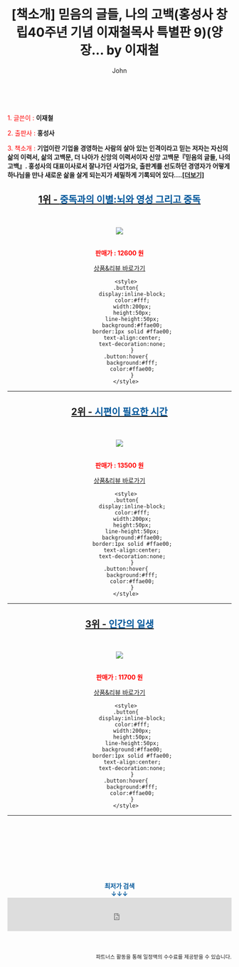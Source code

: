 ﻿---
layout: post
title:  "[책소개] 믿음의 글들, 나의 고백(홍성사 창립40주년 기념 이재철목사 특별판 9)(양장... by 이재철"
author: John
categories: [ 도서 ]
tags: [  ]
image: https://search1.kakaocdn.net/thumb/R120x174.q85/?fname=http%3A%2F%2Ft1.daumcdn.net%2Flbook%2Fimage%2F535093%3Ftimestamp%3D20221025121657 
description: "[책소개] 믿음의 글들, 나의 고백(홍성사 창립40주년 기념 이재철목사 특별판 9)(양장... by 이재철"
toc: true
toc_sticky: true
---

<br>
<p>
<font color='#ff0000'>1. 글쓴이 : </font><b>이재철</b>
<p>
<font color='#ff0000'>2. 출판사 : </font><b>홍성사</b>
<p>
<font color='#ff0000'>3. 책소개 : </font><b>기업이란 기업을 경영하는 사람의 살아 있는 인격이라고 믿는 저자는 자신의 삶의 이력서, 삶의 고백문, 더 나아가 신앙의 이력서이자 신앙 고백문『믿음의 글들, 나의 고백』. 홍성사의 대표이사로서 잘나가던 사업가요, 출판계를 선도하던 경영자가 어떻게 하나님을 만나 새로운 삶을 살게 되는지가 세밀하게 기록되어 있다....<a href="https://link.coupang.com/re/AFFSDP?lptag=AF7307611&pageKey=5649692430&itemId=9241120604&vendorItemId=76467734181&traceid=V0-153-ea36d85792a85415&requestid=20230308070018495150167" target="_blank">[더보기]</a></b>
<p>
    
<center><h2><a href="https://link.coupang.com/re/AFFSDP?lptag=AF7307611&pageKey=5649692430&itemId=9241120604&vendorItemId=76467734181&traceid=V0-153-ea36d85792a85415&requestid=20230308070018495150167" target="_blank"><b>1위 - <font color='#01579B'>중독과의 이별:뇌와 영성 그리고 중독</font></b></a></h2><br>

<a href="https://link.coupang.com/re/AFFSDP?lptag=AF7307611&pageKey=5649692430&itemId=9241120604&vendorItemId=76467734181&traceid=V0-153-ea36d85792a85415&requestid=20230308070018495150167" target="_blank"><img src="https://static.coupangcdn.com/image/vendor_inventory/db6f/4a9bd5b5059b23c1dce646dc71237ce39883d2c6b5aff219315e755e1fa2.png"></a><br><br>

<b><font color='#ff0000'>판매가 : 12600 원</font></b><br>

<a href="https://link.coupang.com/re/AFFSDP?lptag=AF7307611&pageKey=5649692430&itemId=9241120604&vendorItemId=76467734181&traceid=V0-153-ea36d85792a85415&requestid=20230308070018495150167" target="_blank" class="button">상품&리뷰 바로가기</a><p>

        <style>
        .button{
            display:inline-block;
            color:#fff;
            width:200px;
            height:50px;
            line-height:50px;
            background:#ffae00;
            border:1px solid #ffae00;
            text-align:center;
            text-decoration:none;
            }
        .button:hover{
            background:#fff;
            color:#ffae00;
            }
        </style>

<hr>

<center><h2><a href="https://link.coupang.com/re/AFFSDP?lptag=AF7307611&pageKey=7122246058&itemId=17835975694&vendorItemId=84999659906&traceid=V0-153-50d735bb8b8b7a10&requestid=20230308070018495150167" target="_blank"><b>2위 - <font color='#01579B'>시편이 필요한 시간</font></b></a></h2><br>

<a href="https://link.coupang.com/re/AFFSDP?lptag=AF7307611&pageKey=7122246058&itemId=17835975694&vendorItemId=84999659906&traceid=V0-153-50d735bb8b8b7a10&requestid=20230308070018495150167" target="_blank"><img src="https://static.coupangcdn.com/image/vendor_inventory/7037/54d475c09020604b024e91e474cc8c0bdb579d7642fa144f7f8bad1ecb72.png"></a><br><br>

<b><font color='#ff0000'>판매가 : 13500 원</font></b><br>

<a href="https://link.coupang.com/re/AFFSDP?lptag=AF7307611&pageKey=7122246058&itemId=17835975694&vendorItemId=84999659906&traceid=V0-153-50d735bb8b8b7a10&requestid=20230308070018495150167" target="_blank" class="button">상품&리뷰 바로가기</a><p>

        <style>
        .button{
            display:inline-block;
            color:#fff;
            width:200px;
            height:50px;
            line-height:50px;
            background:#ffae00;
            border:1px solid #ffae00;
            text-align:center;
            text-decoration:none;
            }
        .button:hover{
            background:#fff;
            color:#ffae00;
            }
        </style>

<hr>

<center><h2><a href="https://link.coupang.com/re/AFFSDP?lptag=AF7307611&pageKey=35283550&itemId=130840688&vendorItemId=3274614783&traceid=V0-153-4506ff45325d3b13&requestid=20230308070018495150167" target="_blank"><b>3위 - <font color='#01579B'>인간의 일생</font></b></a></h2><br>

<a href="https://link.coupang.com/re/AFFSDP?lptag=AF7307611&pageKey=35283550&itemId=130840688&vendorItemId=3274614783&traceid=V0-153-4506ff45325d3b13&requestid=20230308070018495150167" target="_blank"><img src="https://static.coupangcdn.com/image/retail-product-api/A00077021/355737/697624/main/e25a21524be82ec68efbc73cafd209aee6e3c1d008b58bc46ea58619c18243fd.jpg"></a><br><br>

<b><font color='#ff0000'>판매가 : 11700 원</font></b><br>

<a href="https://link.coupang.com/re/AFFSDP?lptag=AF7307611&pageKey=35283550&itemId=130840688&vendorItemId=3274614783&traceid=V0-153-4506ff45325d3b13&requestid=20230308070018495150167" target="_blank" class="button">상품&리뷰 바로가기</a><p>

        <style>
        .button{
            display:inline-block;
            color:#fff;
            width:200px;
            height:50px;
            line-height:50px;
            background:#ffae00;
            border:1px solid #ffae00;
            text-align:center;
            text-decoration:none;
            }
        .button:hover{
            background:#fff;
            color:#ffae00;
            }
        </style>

<hr>

<br><br><br><br><br><br><br>
<center><b><font color='#01579B' size='medium'>최저가 검색<br>
↓↓↓</font></b></center>
<center><iframe src="https://coupa.ng/b1Tbjx" width="100%" height="75" frameborder="0" scrolling="no" referrerpolicy="unsafe-url"></iframe></center>
<br><br>
<p>
<small>
    <div align="right">파트너스 활동을 통해 일정액의 수수료를 제공받을 수 있습니다.</div>
</small>
</p>
